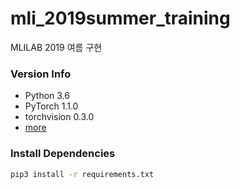 # mli_2019summer_training

MLILAB 2019 여름 구현

### Version Info
- Python 3.6
- PyTorch 1.1.0
- torchvision 0.3.0
- [more](requirements.txt)

### Install Dependencies
```bash
pip3 install -r requirements.txt
```
